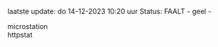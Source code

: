 laatste update: 
do 14-12-2023 10:20   uur 
Status: FAALT - geel - 
<div class="service Y">microstation</div><div class="service G">httpstat</div>